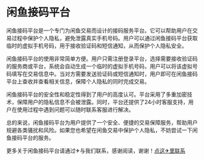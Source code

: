 # 闲鱼接码平台

闲鱼接码平台是一个专门为闲鱼交易而设计的接码服务平台。它可以帮助用户在交易过程中保护个人隐私，避免泄露真实手机号码。用户可以通过闲鱼接码平台获取临时的虚拟手机号码，用于接收验证码和短信通知，从而保护个人隐私安全。

闲鱼接码平台的使用非常简单方便。用户只需注册登录平台，选择需要接收验证码的服务商或平台，系统会自动生成一个临时的虚拟手机号码，用户可以将该虚拟号码填写在交易信息中。当对方需要发送验证码或短信通知时，用户即可在闲鱼接码平台上查收并查看相关信息，保障个人隐私的同时完成交易。

闲鱼接码平台的安全性和稳定性得到了用户的高度认可。平台采用了多重加密技术，保障用户的隐私信息不会被泄露。同时，平台还提供了24小时客服支持，用户在使用过程中遇到问题可以随时联系客服进行解决。

总的来说，闲鱼接码平台为用户提供了一个安全、便捷的交易保障服务，帮助用户规避各类骚扰和风险。如果您也希望在闲鱼交易中保护个人隐私，不妨尝试一下闲鱼接码平台的服务。

更多关于闲鱼接码平台请通过✈与我们联系，感谢阅读，谢谢！[点这✈里联系](https://c.k02.cc)